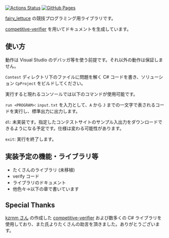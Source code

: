 [![Actions Status](https://github.com/fairy-lettuce/CpLibrary/workflows/verify/badge.svg)](https://github.com/fairy-lettuce/CpLibrary/actions)
[![GitHub Pages](https://img.shields.io/static/v1?label=GitHub+Pages&message=CpLibrary+&color=brightgreen&logo=github)](https://fairy-lettuce.github.io/CpLibrary)

[fairy_lettuce](https://atcoder.jp/users/fairy_lettuce) の競技プログラミング用ライブラリです。

[competitive-verifier](https://github.com/competitive-verifier/competitive-verifier) を用いてドキュメントを生成しています。

## 使い方

動作は Visual Studio のデバッガ等を使う前提です。それ以外の動作は保証しません。

`Contest` ディレクトリ下のファイルに問題を解く C# コードを書き、ソリューション `CpProject` をビルドしてください。

実行すると現れるコンソールでは以下のコマンドが使用可能です。

`run <PROGRAM>`: `input.txt` を入力として、`A` から `J` までの一文字で表されるコードを実行し、標準出力に出力します。

`dl`: 未実装です。指定したコンテストサイトのサンプル入出力をダウンロードできるようになる予定です。仕様は変わる可能性があります。

`exit`: 実行を終了します。

## 実装予定の機能・ライブラリ等

- たくさんのライブラリ (未移植)
- verify コード
- ライブラリのドキュメント
- 他色々→以下の章で書いています

## Special Thanks

[kzrnm さん](https://github.com/kzrnm) の作成した [competitive-verifier](https://github.com/competitive-verifier/competitive-verifier) および数多くの C# ライブラリを使用しており、また氏よりたくさんの助言を頂きました。ありがとうございます。

